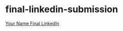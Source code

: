 # final-linkedin-submission

<!--- In the text below, please replace "Your Name" with your name, and provide a link to your LinkedIn in the parenthesis. --->

[Your Name Final LinkedIn](https://www.linkedin.com/in/daradypo-lim/)
